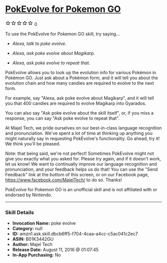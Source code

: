 # [PokEvolve for Pokemon GO](http://alexa.amazon.com/#skills/amzn1.ask.skill.dbcb6ff5-f704-4caa-a4cc-c5ac041c2ec7)
![0 stars](../../images/ic_star_border_black_18dp_1x.png)![0 stars](../../images/ic_star_border_black_18dp_1x.png)![0 stars](../../images/ic_star_border_black_18dp_1x.png)![0 stars](../../images/ic_star_border_black_18dp_1x.png)![0 stars](../../images/ic_star_border_black_18dp_1x.png) 0

To use the PokEvolve for Pokemon GO skill, try saying...

* *Alexa, talk to poke evolve.*

* *Alexa, ask poke evolve about Magikarp.*

* *Alexa, ask poke evolve to repeat that.*

PokEvolve allows you to look up the evolution info for various Pokémon in Pokémon GO. Just ask about a Pokémon form, and it will tell you about the evolution chain and how many candies are required to evolve to the next form.

For example, say "Alexa, ask poke evolve about Magikarp", and it will tell you that 400 candies are required to evolve Magikarp into Gyarados.

You can also say "Ask poke evolve about the skill itself", or, if you miss a response, you can say "Ask poke evolve to repeat that".

At Majel Tech, we pride ourselves on our best-in-class language recognition and pronunciation. We've spent a lot of time at thinking up anything you might naturally say in requesting PokEvolve's functionality. Go ahead, try it! We think you'll be pleased.

Note: that being said, we're not perfect! Sometimes PokEvolve might not give you exactly what you asked for. Please try again, and if it doesn't work, let us know! We want to continually improve our language recognition and pronunciation, and your feedback helps us do that! You can use the "Send Feedback" link at the bottom of this screen, or on our Facebook page, https://www.facebook.com/MajelTech/ to do so. Thanks!

PokEvolve for Pokemon GO is an unofficial skill and is not affiliated with or endorsed by Nintendo.

***

### Skill Details

* **Invocation Name:** poke evolve
* **Category:** null
* **ID:** amzn1.ask.skill.dbcb6ff5-f704-4caa-a4cc-c5ac041c2ec7
* **ASIN:** B01K3442GU
* **Author:** Majel Tech
* **Release Date:** August 11, 2016 @ 01:07:45
* **In-App Purchasing:** No

